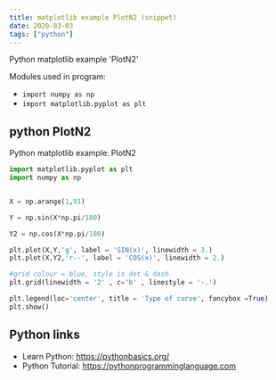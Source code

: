 ```yaml
---
title: matplotlib example PlotN2 (snippet)
date: 2020-03-03
tags: ["python"]
---
```

Python matplotlib example 'PlotN2'


Modules used in program: 
* `import numpy as np`
* `import matplotlib.pyplot as plt`

## python PlotN2

Python matplotlib example: PlotN2

```python
import matplotlib.pyplot as plt
import numpy as np


X = np.arange(1,91)

Y = np.sin(X*np.pi/180)

Y2 = np.cos(X*np.pi/180)

plt.plot(X,Y,'g', label = 'SIN(x)', linewidth = 3.)
plt.plot(X,Y2,'r--', label = 'COS(x)', linewidth = 2.)

#grid colour = blue, style is dot & dash
plt.grid(linewidth = '2' , c='b' , linestyle = '-.')

plt.legend(loc='center', title = 'Type of curve', fancybox =True)
plt.show()

```

## Python links

- Learn Python: https://pythonbasics.org/
- Python Tutorial: https://pythonprogramminglanguage.com
